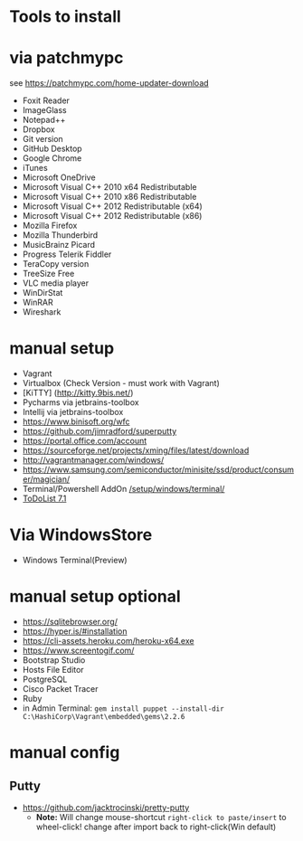 # Tools to install


# via patchmypc

see https://patchmypc.com/home-updater-download

- Foxit Reader
- ImageGlass
- Notepad++ 
- Dropbox
- Git version
- GitHub Desktop
- Google Chrome
- iTunes
- Microsoft OneDrive
- Microsoft Visual C++ 2010  x64 Redistributable
- Microsoft Visual C++ 2010  x86 Redistributable
- Microsoft Visual C++ 2012 Redistributable (x64)
- Microsoft Visual C++ 2012 Redistributable (x86)
- Mozilla Firefox
- Mozilla Thunderbird
- MusicBrainz Picard
- Progress Telerik Fiddler
- TeraCopy version
- TreeSize Free
- VLC media player 
- WinDirStat
- WinRAR
- Wireshark 

# manual setup
- Vagrant
- Virtualbox (Check Version - must work with Vagrant)
- [KiTTY] (http://kitty.9bis.net/)
- Pycharms via jetbrains-toolbox
- Intellij via jetbrains-toolbox
- https://www.binisoft.org/wfc
- https://github.com/jimradford/superputty
- https://portal.office.com/account
- https://sourceforge.net/projects/xming/files/latest/download
- http://vagrantmanager.com/windows/
- https://www.samsung.com/semiconductor/minisite/ssd/product/consumer/magician/
- Terminal/Powershell AddOn [/setup/windows/terminal/](/setup/windows/terminal/)
- [ToDoList 7.1](https://abstractspoon.weebly.com/)


# Via WindowsStore

- Windows Terminal(Preview)

# manual setup optional

- https://sqlitebrowser.org/
- https://hyper.is/#installation
- https://cli-assets.heroku.com/heroku-x64.exe
- https://www.screentogif.com/
- Bootstrap Studio
- Hosts File Editor
- PostgreSQL
- Cisco Packet Tracer
- Ruby
- in Admin Terminal: `gem install puppet --install-dir C:\HashiCorp\Vagrant\embedded\gems\2.2.6`

# manual config

## Putty
- https://github.com/jacktrocinski/pretty-putty
    - **Note:** Will change mouse-shortcut `right-click to paste/insert` to wheel-click! change after import back to right-click(Win default)

